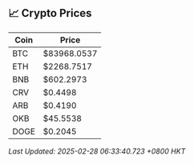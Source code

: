 ## 📈 Crypto Prices

| Coin | Price |
| ---- | ----- |
| BTC | $83968.0537 |
| ETH | $2268.7517 |
| BNB | $602.2973 |
| CRV | $0.4498 |
| ARB | $0.4190 |
| OKB | $45.5538 |
| DOGE | $0.2045 |

_Last Updated: 2025-02-28 06:33:40.723 +0800 HKT_